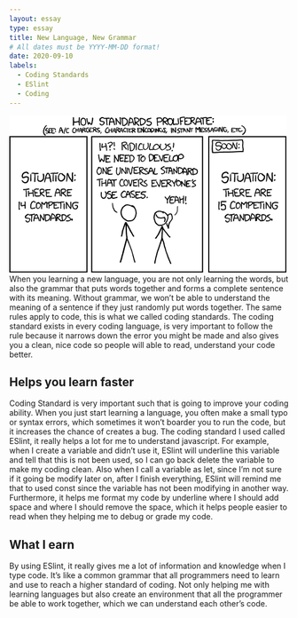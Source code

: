 ```yaml
---
layout: essay
type: essay
title: New Language, New Grammar
# All dates must be YYYY-MM-DD format!
date: 2020-09-10
labels:
  - Coding Standards
  - ESlint
  - Coding
---
```


<img class="ui fluid image" src="../images/CS.png">
When you learning a new language, you are not only learning the words, but also the grammar that puts words together and forms a complete sentence with its meaning. Without grammar, we won’t be able to understand the meaning of a sentence if they just randomly put words together. The same rules apply to code, this is what we called coding standards. The coding standard exists in every coding language, is very important to follow the rule because it narrows down the error you might be made and also gives you a clean, nice code so people will able to read, understand your code better.

## Helps you learn faster
Coding Standard is very important such that is going to improve your coding ability. When you just start learning a language, you often make a small typo or syntax errors, which sometimes it won’t boarder you to run the code, but it increases the chance of creates a bug. The coding standard I used called ESlint, it really helps a lot for me to understand javascript. For example, when I create a variable and didn’t use it, ESlint will underline this variable and tell that this is not been used, so I can go back delete the variable to make my coding clean. Also when I call a variable as let, since I’m not sure if it going be modify later on, after I finish everything, ESlint will remind me that to used const since the variable has not been modifying in another way. Furthermore, it helps me format my code by underline where I should add space and where I should remove the space, which it helps people easier to read when they helping me to debug or grade my code.

## What I earn
By using ESlint, it really gives me a lot of information and knowledge when I type code. It’s like a common grammar that all programmers need to learn and use to reach a higher standard of coding. Not only helping me with learning languages but also create an environment that all the programmer be able to work together, which we can understand each other’s code.


